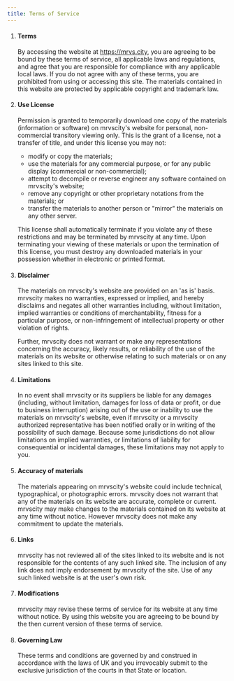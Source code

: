 ```yaml
---
title: Terms of Service
---
```


1. #### Terms

   By accessing the website at https://mrvs.city, you are agreeing to be bound by these terms of service, all applicable laws and regulations, and agree that you are responsible for compliance with any applicable local laws. If you do not agree with any of these terms, you are prohibited from using or accessing this site. The materials contained in this website are protected by applicable copyright and trademark law.

2. #### Use License
   Permission is granted to temporarily download one copy of the materials (information or software) on mrvscity's website for personal, non-commercial transitory viewing only. This is the grant of a license, not a transfer of title, and under this license you may not:
   
   - modify or copy the materials;
   - use the materials for any commercial purpose, or for any public display (commercial or non-commercial);
   - attempt to decompile or reverse engineer any software contained on mrvscity's website;
   - remove any copyright or other proprietary notations from the materials; or
   - transfer the materials to another person or "mirror" the materials on any other server.
   
   This license shall automatically terminate if you violate any of these restrictions and may be terminated by mrvscity at any time. Upon terminating your viewing of these materials or upon the termination of this license, you must destroy any downloaded materials in your possession whether in electronic or printed format.

3. #### Disclaimer

   The materials on mrvscity's website are provided on an 'as is' basis. mrvscity makes no warranties, expressed or implied, and hereby disclaims and negates all other warranties including, without limitation, implied warranties or conditions of merchantability, fitness for a particular purpose, or non-infringement of intellectual property or other violation of rights.
   
   Further, mrvscity does not warrant or make any representations concerning the accuracy, likely results, or reliability of the use of the materials on its website or otherwise relating to such materials or on any sites linked to this site.

4. #### Limitations

   In no event shall mrvscity or its suppliers be liable for any damages (including, without limitation, damages for loss of data or profit, or due to business interruption) arising out of the use or inability to use the materials on mrvscity's website, even if mrvscity or a mrvscity authorized representative has been notified orally or in writing of the possibility of such damage. Because some jurisdictions do not allow limitations on implied warranties, or limitations of liability for consequential or incidental damages, these limitations may not apply to you.

5. #### Accuracy of materials

   The materials appearing on mrvscity's website could include technical, typographical, or photographic errors. mrvscity does not warrant that any of the materials on its website are accurate, complete or current. mrvscity may make changes to the materials contained on its website at any time without notice. However mrvscity does not make any commitment to update the materials.

6. #### Links

   mrvscity has not reviewed all of the sites linked to its website and is not responsible for the contents of any such linked site. The inclusion of any link does not imply endorsement by mrvscity of the site. Use of any such linked website is at the user's own risk.

7. #### Modifications

   mrvscity may revise these terms of service for its website at any time without notice. By using this website you are agreeing to be bound by the then current version of these terms of service.

8. #### Governing Law

   These terms and conditions are governed by and construed in accordance with the laws of UK and you irrevocably submit to the exclusive jurisdiction of the courts in that State or location.
									
